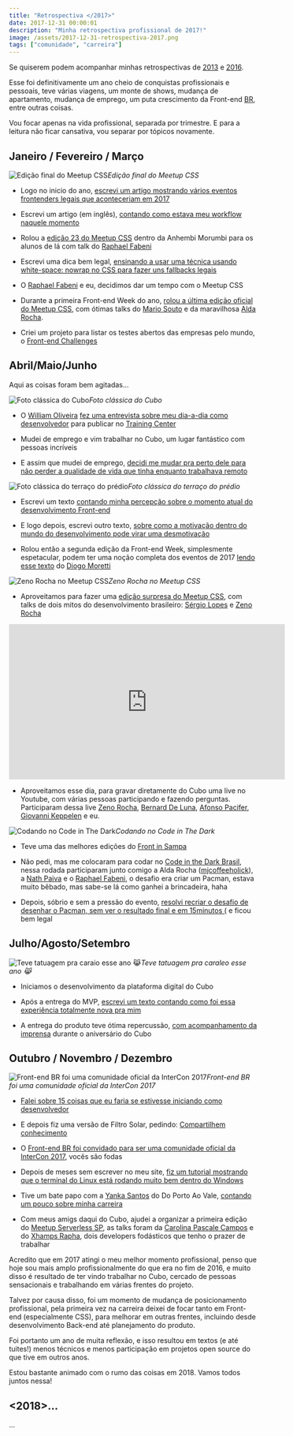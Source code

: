 ```yaml
---
title: "Retrospectiva </2017>"
date: 2017-12-31 00:00:01
description: "Minha retrospectiva profissional de 2017!"
image: /assets/2017-12-31-retrospectiva-2017.png
tags: ["comunidade", "carreira"]
---
```


Se quiserem podem acompanhar minhas retrospectivas de [2013](/blog/retrospectiva-2013) e [2016](/blog/retrospectiva-2016).

Esse foi definitivamente um ano cheio de conquistas profissionais e pessoais, teve várias viagens, um monte de shows, mudança de apartamento, mudança de emprego, um puta crescimento da Front-end [BR](https://github.com/frontendbr), entre outras coisas.

Vou focar apenas na vida profissional, separada por trimestre. E para a leitura não ficar cansativa, vou separar por tópicos novamente.

## Janeiro / Fevereiro / Março

![Edição final do Meetup CSS](assets/meetup-css-4.png)*Edição final do Meetup CSS*

* Logo no inicio do ano, [escrevi um artigo mostrando vários eventos frontenders legais que aconteceriam em 2017](https://medium.com/felipefialho/eventos-front-end-para-ir-em-2017-em-s%C3%A3o-paulo-72c8a88428fa)

* Escrevi um artigo (em inglês), [contando como estava meu workflow naquele momento](https://medium.com/felipefialho/my-day-to-day-as-front-end-developer-in-2017-6d68b5ac2055)

* Rolou a [edição 23 do Meetup CSS](https://www.meetup.com/CSS-SP/events/237412266/) dentro da Anhembi Morumbi para os alunos de lá com talk do [Raphael Fabeni](undefined)

* Escrevi uma dica bem legal, [ensinando a usar uma técnica usando white-space: nowrap no CSS para fazer uns fallbacks legais](/blog/css-usando-white-space-nowrap-para-fallbacks-incriveis)

* O [Raphael Fabeni](undefined) e eu, decidimos dar um tempo com o Meetup CSS

* Durante a primeira Front-end Week do ano, [rolou a última edição oficial do Meetup CSS](https://www.meetup.com/CSS-SP/events/237700174/), com ótimas talks do [Mario Souto](https://twitter.com/omariosouto) e da maravilhosa [Alda Rocha](https://twitter.com/mjcoffeeholick).

* Criei um projeto para listar os testes abertos das empresas pelo mundo, o [Front-end Challenges](https://github.com/LFeh/frontend-challenges)

## Abril/Maio/Junho

Aqui as coisas foram bem agitadas…

![Foto clássica do Cubo](assets/cubo.png)*Foto clássica do Cubo*

* O [William Oliveira](undefined) [fez uma entrevista sobre meu dia-a-dia como desenvolvedor](https://medium.com/trainingcenter/como-%C3%A9-trabalhar-como-desenvolvedor-front-end-por-felipe-fialho-1e3efbadef90) para publicar no [Training Center](undefined)

* Mudei de emprego e vim trabalhar no Cubo, um lugar fantástico com pessoas incríveis

* E assim que mudei de emprego, [decidi me mudar pra perto dele para não perder a qualidade de vida que tinha enquanto trabalhava remoto](/blog/uma-reflexao-sobre-salarios-valor-hora-e-qualidade-de-vida)

![Foto clássica do terraço do prédio](assets/ap.png)*Foto clássica do terraço do prédio*

* Escrevi um texto [contando minha percepção sobre o momento atual do desenvolvimento Front-end](https://medium.com/felipefialho/o-inicio-o-fim-e-o-meio-do-desenvolvimento-front-end-dfc5a123b90f)

* E logo depois, escrevi outro texto, [sobre como a motivação dentro do mundo do desenvolvimento pode virar uma desmotivação](https://medium.com/felipefialho/a-motiva%C3%A7%C3%A3o-desmotivacional-no-mundo-do-desenvolvimento-d0a9fcd47fd1)

* Rolou então a segunda edição da Front-end Week, simplesmente espetacular, podem ter uma noção completa dos eventos de 2017 [lendo esse texto](https://medium.com/@diogomoretti/2017-o-ano-mais-intenso-da-minha-vida-dd886c334266) do [Diogo Moretti](undefined)

![Zeno Rocha no Meetup CSS](assets/meetup-css-3.png)*Zeno Rocha no Meetup CSS*

* Aproveitamos para fazer uma [edição surpresa do Meetup CSS](https://www.meetup.com/CSS-SP/events/239847887/), com talks de dois mitos do desenvolvimento brasileiro: [Sérgio Lopes](undefined) e [Zeno Rocha](undefined)

<iframe width="560" height="315" src="https://www.youtube.com/embed/aJtJHhw72YE" frameborder="0" allow="accelerometer; autoplay; encrypted-media; gyroscope; picture-in-picture" allowfullscreen></iframe>

* Aproveitamos esse dia, para gravar diretamente do Cubo uma live no Youtube, com várias pessoas participando e fazendo perguntas. Participaram dessa live [Zeno Rocha](undefined), [Bernard De Luna](undefined), [Afonso Pacifer](undefined), [Giovanni Keppelen](undefined) e eu.

![Codando no Code in The Dark](assets/code-in-the-dark.png)*Codando no Code in The Dark*

* Teve uma das melhores edições do [Front in Sampa](http://frontinsampa.com.br/)

* Não pedi, mas me colocaram para codar no [Code in the Dark Brasil](http://www.codeinthedark.com.br/), nessa rodada participaram junto comigo a Alda Rocha ([mjcoffeeholick](undefined)), a [Nath Paiva](undefined) e o [Raphael Fabeni](undefined), o desafio era criar um Pacman, estava muito bêbado, mas sabe-se lá como ganhei a brincadeira, haha

* Depois, sóbrio e sem a pressão do evento, [resolvi recriar o desafio de desenhar o Pacman, sem ver o resultado final e em 15minutos (](https://codepen.io/LFeh/pen/eRrRgm) e ficou bem legal

## Julho/Agosto/Setembro

![Teve tatuagem pra caraio esse ano 😹](assets/tattoo.png)*Teve tatuagem pra caraleo esse ano 😹*

* Iniciamos o desenvolvimento da plataforma digital do Cubo

* Após a entrega do MVP, [escrevi um texto contando como foi essa experiência totalmente nova pra mim](https://medium.com/cubo-digital/como-foi-trabalhar-no-meu-primeiro-produto-e-a-sensa%C3%A7%C3%A3o-de-entregar-o-mvp-a05a3e550358)

* A entrega do produto teve ótima repercussão, [com acompanhamento da imprensa](https://l.facebook.com/l.php?u=http%3A%2F%2Frevistapegn.globo.com%2FTecnologia%2Fnoticia%2F2017%2F09%2Fcubo-cria-plataforma-digital-para-expandir-atuacao.html&h=ATPRK4qIZKcVJ2eluIozs8eb8Yugm2zs9disW-NQaNK7dSXs0SQ3Pu-KYCJ2hLfA2YThzzI0cJItximaGOMKpeEKGj7MvhT9o5qHgNE9B5D2c1G2Fmzg1dbC6krO-gBcpWGc4eF04RQeCgqbKeZAO8v-ecNnRAvgClpRhoAo8VeGfShSMrQj1Mc4e4m0lCfmTEe8Jb5b9nEJp1WJXf98oC2TLHV1OvkdeMK5pZlMUn0QhgLlJgERPYQu7rJC_nWVq_-Plll6aJQVIGyStaxH6FxodxqCOkcZKy1Jl5wcIQqLJXvh_EY) durante o aniversário do Cubo

## Outubro / Novembro / Dezembro

![Front-end BR foi uma comunidade oficial da InterCon 2017](assets/frontend-br-2.png)*Front-end BR foi uma comunidade oficial da InterCon 2017*

* [Falei sobre 15 coisas que eu faria se estivesse iniciando como desenvolvedor](https://medium.com/felipefialho/15-coisas-que-faria-se-estivesse-iniciando-minha-carreira-como-desenvolvedor-9fdd0c17b473)

* E depois fiz uma versão de Filtro Solar, pedindo: [Compartilhem conhecimento](https://medium.com/felipefialho/desenvolvedoras-e-desenvolvedores-do-meu-brasil-compartilhem-conhecimento-cff5f13d6a67)

* O [Front-end BR foi convidado para ser uma comunidade oficial da InterCon 2017](https://github.com/frontendbr/forum/issues/777), vocês são fodas

* Depois de meses sem escrever no meu site, [fiz um tutorial mostrando que o terminal do Linux está rodando muito bem dentro do Windows](/blog/usando-o-terminal-do-linux-no-windows)

* Tive um bate papo com a [Yanka Santos](undefined) do Do Porto Ao Vale, [contando um pouco sobre minha carreira](https://soundcloud.com/yankasantos/dvp05-felipe-fialho?in=yankasantos%2Fsets%2Fdoportoaovale)

* Com meus amigs daqui do Cubo, ajudei a organizar a primeira edição do [Meetup Serverless SP](https://github.com/cubonetwork/meetup-serverless-sp), as talks foram da [Carolina Pascale Campos](undefined) e do [Xhamps Rapha](undefined), dois developers fodásticos que tenho o prazer de trabalhar

Acredito que em 2017 atingi o meu melhor momento profissional, penso que hoje sou mais amplo profissionalmente do que era no fim de 2016, e muito disso é resultado de ter vindo trabalhar no Cubo, cercado de pessoas sensacionais e trabalhando em várias frentes do projeto.

Talvez por causa disso, foi um momento de mudança de posicionamento profissional, pela primeira vez na carreira deixei de focar tanto em Front-end (especialmente CSS), para melhorar em outras frentes, incluindo desde desenvolvimento Back-end até planejamento do produto.

Foi portanto um ano de muita reflexão, e isso resultou em textos (e até tuites!) menos técnicos e menos participação em projetos open source do que tive em outros anos.

Estou bastante animado com o rumo das coisas em 2018. Vamos todos juntos nessa!

## <2018>…

...
